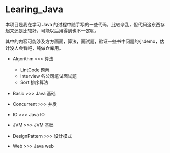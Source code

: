 # Learing_Java

本项目是我在学习 Java 的过程中随手写的一些代码，比较杂乱，但代码这东西存起来还是比较好，可能以后用得到也不一定呢。

其中的内容可能涉及方方面面，算法，面试题，验证一些书中问题的小demo，估计没人会看吧，纯做仓库用。

- Algorithm >>> 算法
  - LintCode 题解
  - Interview 各公司笔试面试题
  - Sort 排序算法
  
- Basic >>> Java 基础

- Concurrent >>> 并发
- IO >>> Java IO 
- JVM >>> JVM 基础
- DesignPattern >>> 设计模式
- Web >>> Java web
